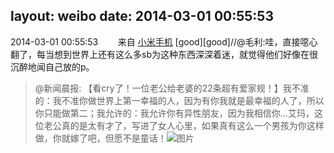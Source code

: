 layout: weibo
date: 2014-03-01 00:55:53
---
<meta name="referrer" content="no-referrer" />

2014-03-01 00:55:53  &nbsp;&nbsp;&nbsp;&nbsp;&nbsp;&nbsp; 来自 <a href="http://app.weibo.com/t/feed/22zMnn" rel="nofollow">小米手机</a>
[good][good]//@毛利:哇，直接噁心翻了，每当想到世界上还有这么多sb为这种东西深深着迷，就觉得他们好像在很沉醉地闻自己放的p。
>  @新闻晨报: 【看cry了！一位老公给老婆的22条超有爱家规！】我不准的：我不准你做世界上第一幸福的人，因为有你我就是最幸福的人了，所以你只能做第二；我允许的：我允许你有异性朋友，因为我相信你…艾玛，这位老公真的是太有才了，写进了女人心里，如果真有这么一个男孩为你这样做，你就嫁了吧，但愿不是童话！ ​​​
>  ![图片](https://ww2.sinaimg.cn/large/4e5b54d8gw1edzhnt0915j20c81sh474.jpg)
